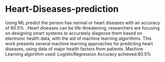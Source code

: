 # Heart-Diseases-prediction
 Using ML predict the person has normal or heart diseases with an accuracy of 80.5% .
 Heart diseases can be life-threatening, researchers are focusing on designing smart systems to accurately diagnose them based on electronic health data, with the aid of machine learning algorithms. This work presents several machine learning approaches for predicting heart diseases, using data of major health factors from patients. 
Machine Learning algorithm used: LogisticRegression
Accuracy achieved:80.5%
